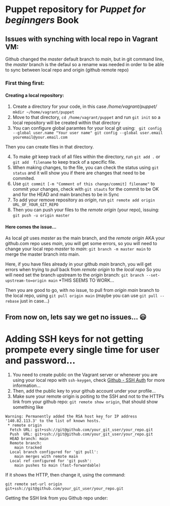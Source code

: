 # Puppet repository for _Puppet for beginngers_ Book
## Issues with synching with local repo in Vagrant VM:
Github changed the _master_ default branch to _main_, but in git command line, the _master_ branch is the defaul
so a rename was needed in order to be able to sync between local repo and origin (github remote repo)

### First thing first:
#### Creating a local repository:
1. Create a directory for your code, in this case _/home/vagrant/puppet/_  ``` mkdir ~/home/vagrant/puppet ```
2. Move to that directory, ``cd /home/vagrant/puppet`` and run ``git init`` so a local repository will be created within that directory
3. You can configure global paramtes for your local git using: 
`` git config --global user.name "Your user name"
git config --global user.email youremail@your.email.com``

Then you can create files in that directory. 

4. To make _git_ keep track of all files within the directory, run ``git add .`` or ``git add  filename`` to keep track of a specific file.
5. When making changes, to the file, you can check the status using ``git status`` and it will show you if there are changes that need to be commited.
6. Use ``git commit [-m "Comment of this change/commit] filename"`` to commit your changes, check with ``git stauts`` for the commit to be OK and for the HEAD and main branches to be in Sync
7. To add your remove repository as _origin_, run ``git remote add origin URL_OF_YOUR_GIT_REPO``
8. Then you can push your files to the _remote origin_ (your repo), issuing: ``git push -u origin master``

#### Here comes the issue...
As local _git_ uses _master_ as the main branch, and the _remote origin_ AKA your github.com repo uses _main_, you will get some errors, so you will need to change your local repo _master_ to _main_:
``git branch -m master main`` to merge the master branch into main.

Here, if you have files already in your github _main_ branch, you will get errors when trying to *pull* back from _remote origin_ to the _local repo_
So you will need set the branch upstream to the _origin_ branch: ``git branch --set-upstream-to=origin main`` *THIS SEEMS TO WORK...

Then you are good to go, with no issue, to pull from _origin main_ branch to the local repo, using ``git pull origin main`` (maybe you can use  ``git pull --rebase`` just in case...)

## From now on, lets say we get no issues... :smiley:

# Adding SSH keys for not getting prompete every single time for user and password... 

1. You need to create public on the Vagrant server or whenever you are using your local repo with ``ssh-keygen``, check [Github - SSH Auth](https://docs.github.com/en/github/authenticating-to-github/connecting-to-github-with-ssh/generating-a-new-ssh-key-and-adding-it-to-the-ssh-agent#about-ssh-key-generation) for more information...
2. Then, add the public key to your github account under your profile...
3. Make sure your remote origin is poiting to the SSH and not to the HTTPs link from your github repo: ``git remote show origin``, that should show something like 

```
Warning: Permanently added the RSA host key for IP address '140.82.113.3' to the list of known hosts.``
 * remote origin
  Fetch URL: git+ssh://git@github.com/your_git_user/your_repo.git
  Push  URL: git+ssh://git@github.com/your_git_user/your_repo.git
  HEAD branch: main
  Remote branch:
    main tracked
  Local branch configured for 'git pull':
    main merges with remote main
  Local ref configured for 'git push':
    main pushes to main (fast-forwardable)
```
If it shows the HTTP, then change it, using the command:
``` 
git remote set-url origin git+ssh://git@github.com/your_git_user/your_repo.git
```
Getting the SSH link from you Github repo under:
